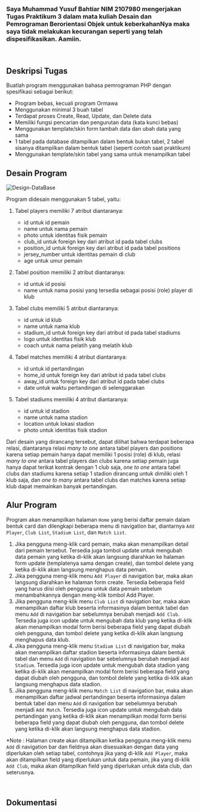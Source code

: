 ### Saya Muhammad Yusuf Bahtiar NIM 2107980 mengerjakan Tugas Praktikum 3 dalam mata kuliah Desain dan Pemrograman Berorientasi Objek untuk keberkahanNya maka saya tidak melakukan kecurangan seperti yang telah dispesifikasikan. Aamiin.

<br>

## Deskripsi Tugas

Buatlah program menggunakan bahasa pemrograman PHP dengan spesifikasi sebagai berikut:

- Program bebas, kecuali program Ormawa
- Menggunakan minimal 3 buah tabel
- Terdapat proses Create, Read, Update, dan Delete data
- Memiliki fungsi pencarian dan pengurutan data (kata kunci bebas)
- Menggunakan template/skin form tambah data dan ubah data yang sama
- 1 tabel pada database ditampilkan dalam bentuk bukan tabel, 2 tabel sisanya ditampilkan dalam bentuk tabel (seperti contoh saat praktikum)
- Menggunakan template/skin tabel yang sama untuk menampilkan tabel
  <br>

## Desain Program

![Design-DataBase](https://github.com/bahtiaryusuf10/TP3DPBO2023C2/assets/100776170/dee4c7fb-f98c-429a-a6da-ddbf7a1efe02)

Program didesain menggunakan 5 tabel, yaitu:

1. Tabel players memiliki 7 atribut diantaranya:

   - id untuk id pemain
   - name untuk nama pemain
   - photo untuk identitas fisik pemain
   - club_id untuk foreign key dari atribut id pada tabel clubs
   - position_id untuk foreign key dari atribut id pada tabel positions
   - jersey_number untuk identitas pemain di club
   - age untuk umur pemain

2. Tabel position memiliki 2 atribut diantaranya:

   - id untuk id posisi
   - name untuk nama posisi yang tersedia sebagai posisi (role) player di klub

3. Tabel clubs memiliki 5 atribut diantaranya:

   - id untuk id klub
   - name untuk nama klub
   - stadium_id untuk foreign key dari atribut id pada tabel stadiums
   - logo untuk identitas fisik klub
   - coach untuk nama pelatih yang melatih klub

4. Tabel matches memiliki 4 atribut diantaranya:

   - id untuk id pertandingan
   - home_id untuk foreign key dari atribut id pada tabel clubs
   - away_id untuk foreign key dari atribut id pada tabel clubs
   - date untuk waktu pertandingan di selenggarakan

5. Tabel stadiums memiliki 4 atribut diantaranya:

   - id untuk id stadion
   - name untuk nama stadion
   - location untuk lokasi stadion
   - photo untuk identitas fisik stadion

Dari desain yang dirancang tersebut, dapat dilihat bahwa terdapat beberapa relasi, diantaranya relasi _many to one_ antara tabel players dan positions karena setiap pemain hanya dapat memiliki 1 posisi (role) di klub, relasi _many to one_ antara tabel players dan clubs karena setiap pemain juga hanya dapat terikat kontrak dengan 1 club saja, _one to one_ antara tabel clubs dan stadiums karena setiap 1 stadion dirancang untuk dimiliki oleh 1 klub saja, dan _one to many_ antara tabel clubs dan matches karena setiap klub dapat memainkan banyak pertandingan.
<br>

## Alur Program

Program akan menampilkan halaman `Home` yang berisi daftar pemain dalam bentuk card dan dilengkapi beberapa menu di navigation bar, diantarnya `Add Player`, `Club List`, `Stadium List`, dan `Match List`.

1. Jika pengguna meng-klik card pemain, maka akan menampilkan detail dari pemain tersebut. Tersedia juga tombol update untuk mengubah data pemain yang ketika di-klik akan langsung diarahkan ke halaman form update (templatenya sama dengan create), dan tombol delete yang ketika di-klik akan langsung menghapus data pemain.
2. Jika pengguna meng-klik menu `Add Player` di navigation bar, maka akan langsung diarahkan ke halaman form create. Tersedia beberapa field yang harus diisi oleh pengguna untuk data pemain sebelum menambahkannya dengan meng-klik tombol Add Player.
3. Jika pengguna meng-klik menu `Club List` di navigation bar, maka akan menampilkan daftar klub beserta informasinya dalam bentuk tabel dan menu `Add` di navigation bar sebelumnya berubah menjadi `Add Club`. Tersedia juga icon update untuk mengubah data klub yang ketika di-klik akan menampilkan modal form berisi beberapa field yang dapat diubah oleh pengguna, dan tombol delete yang ketika di-klik akan langsung menghapus data klub.
4. Jika pengguna meng-klik menu `Stadium List` di navigation bar, maka akan menampilkan daftar stadion beserta informasinya dalam bentuk tabel dan menu `Add` di navigation bar sebelumnya berubah menjadi `Add Stadium`. Tersedia juga icon update untuk mengubah data stadion yang ketika di-klik akan menampilkan modal form berisi beberapa field yang dapat diubah oleh pengguna, dan tombol delete yang ketika di-klik akan langsung menghapus data stadion.
5. Jika pengguna meng-klik menu `Match List` di navigation bar, maka akan menampilkan daftar jadwal pertandingan beserta informasinya dalam bentuk tabel dan menu `Add` di navigation bar sebelumnya berubah menjadi `Add Match`. Tersedia juga icon update untuk mengubah data pertandingan yang ketika di-klik akan menampilkan modal form berisi beberapa field yang dapat diubah oleh pengguna, dan tombol delete yang ketika di-klik akan langsung menghapus data stadion.

*Note : Halaman create akan ditampilkan ketika pengguna meng-klik menu `Add` di navigation bar dan fieldnya akan disesuaikan dengan data yang diperlukan oleh setiap tabel, contohnya jika yang di-klik `Add Player`, maka akan ditampilkan field yang diperlukan untuk data pemain, jika yang di-klik `Add Club`, maka akan ditampilkan field yang diperlukan untuk data club, dan seterusnya.

<br>

## Dokumentasi
